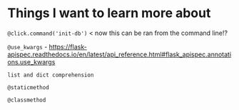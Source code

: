 # Things I want to learn more about

`@click.command('init-db')` < now this can be ran from the command line!?

`@use_kwargs` - https://flask-apispec.readthedocs.io/en/latest/api_reference.html#flask_apispec.annotations.use_kwargs

`list and dict comprehension`

`@staticmethod`

`@classmethod`
